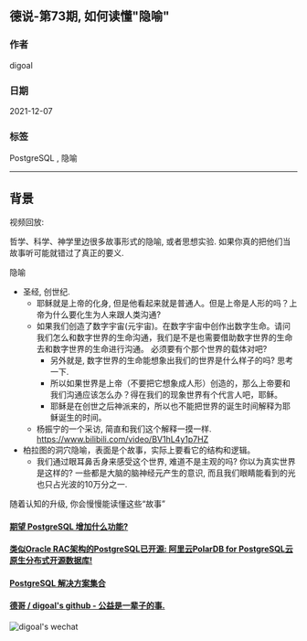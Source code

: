 ## 德说-第73期, 如何读懂"隐喻"  
                        
### 作者                        
digoal                        
                        
### 日期                        
2021-12-07                       
                        
### 标签                     
PostgreSQL , 隐喻                
                      
----                      
                      
## 背景                      
视频回放:     
    
哲学、科学、神学里边很多故事形式的隐喻, 或者思想实验. 如果你真的把他们当故事听可能就错过了真正的要义.    
  
隐喻    
- 圣经, 创世纪.     
    - 耶稣就是上帝的化身, 但是他看起来就是普通人。但是上帝是人形的吗？上帝为什么要化生为人来跟人类沟通?      
    - 如果我们创造了数字宇宙(元宇宙)。在数字宇宙中创作出数字生命。请问我们怎么和数字世界的生命沟通，我们是不是也需要借助数字世界的生命去和数字世界的生命进行沟通。  必须要有个那个世界的载体对吧?    
        - 另外就是, 数字世界的生命能想象出我们的世界是什么样子的吗?  思考一下.    
      - 所以如果世界是上帝（不要把它想象成人形）创造的，那么上帝要和我们沟通应该怎么办？得在我们的现象世界有个代言人吧，耶稣。    
      - 耶稣是在创世之后神派来的，所以也不能把世界的诞生时间解释为耶稣诞生的时间。    
    - 杨振宁的一个采访, 简直和我们这个解释一摸一样.  https://www.bilibili.com/video/BV1hL4y1p7HZ     
- 柏拉图的洞穴隐喻，表面是个故事，实际上要看它的结构和逻辑。    
    - 我们通过眼耳鼻舌身来感受这个世界, 难道不是主观的吗? 你以为真实世界是这样的? 一些都是大脑的脑神经元产生的意识, 而且我们眼睛能看到的光也只占光波的10万分之一.   
  
随着认知的升级, 你会慢慢能读懂这些“故事”  
     
  
#### [期望 PostgreSQL 增加什么功能?](https://github.com/digoal/blog/issues/76 "269ac3d1c492e938c0191101c7238216")
  
  
#### [类似Oracle RAC架构的PostgreSQL已开源: 阿里云PolarDB for PostgreSQL云原生分布式开源数据库!](https://github.com/ApsaraDB/PolarDB-for-PostgreSQL "57258f76c37864c6e6d23383d05714ea")
  
  
#### [PostgreSQL 解决方案集合](https://yq.aliyun.com/topic/118 "40cff096e9ed7122c512b35d8561d9c8")
  
  
#### [德哥 / digoal's github - 公益是一辈子的事.](https://github.com/digoal/blog/blob/master/README.md "22709685feb7cab07d30f30387f0a9ae")
  
  
![digoal's wechat](../pic/digoal_weixin.jpg "f7ad92eeba24523fd47a6e1a0e691b59")
  
